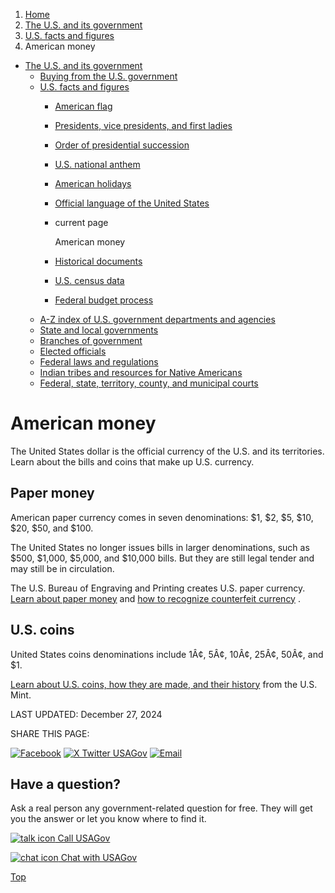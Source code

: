 1. [Home](/)
2. [The U.S. and its government](/about-the-us)
3. [U.S. facts and figures](/facts-figures)
4. American money

* [The U.S. and its government](/about-the-us)
  + [Buying from the U.S. government](/buy-from-government)
  + [U.S. facts and figures](/facts-figures)
    - [American flag](/flag)
    - [Presidents, vice presidents, and first ladies](/presidents)
    - [Order of presidential succession](/presidential-succession)
    - [U.S. national anthem](/national-anthem)
    - [American holidays](/holidays)
    - [Official language of the United States](/official-language-of-us)
    - current page

      American money
    - [Historical documents](/historical-documents)
    - [U.S. census data](/census-data)
    - [Federal budget process](/federal-budget-process)
  + [A-Z index of U.S. government departments and agencies](/agency-index)
  + [State and local governments](/state-local-governments)
  + [Branches of government](/branches-of-government)
  + [Elected officials](/elected-officials)
  + [Federal laws and regulations](/laws-and-regulations)
  + [Indian tribes and resources for Native Americans](/tribes)
  + [Federal, state, territory, county, and municipal courts](/courts)

American money
==============

The United States dollar is the official currency of the U.S. and its territories. Learn about the bills and coins that make up U.S. currency.

**Paper money**
---------------

American paper currency comes in seven denominations: $1, $2, $5, $10, $20, $50, and $100.

The United States no longer issues bills in larger denominations, such as $500, $1,000, $5,000, and $10,000 bills. But they are still legal tender and may still be in circulation.

The U.S. Bureau of Engraving and Printing creates U.S. paper currency.
[Learn about paper money](https://www.bep.gov/currency)
and
[how to recognize counterfeit currency](https://www.secretservice.gov/sites/default/files/reports/2020-12/KnowYourMoney.pdf)
.

**U.S. coins**
--------------

United States coins denominations include 1Â¢, 5Â¢, 10Â¢, 25Â¢, 50Â¢, and $1.

[Learn about U.S. coins, how they are made, and their history](https://www.usmint.gov/learn)
from the U.S. Mint.

LAST UPDATED:
December 27, 2024

SHARE THIS PAGE:

[![Facebook](/themes/custom/usagov/images/social-media-icons/Facebook_Icon.svg)](https://www.facebook.com/sharer/sharer.php?u=https://www.usa.gov/currency&v=3)
[![X Twitter USAGov](/themes/custom/usagov/images/social-media-icons/X_Twitter_Icon.svg?version=2)](https://twitter.com/intent/tweet?source=webclient&text=https://www.usa.gov/currency)
[![Email](/themes/custom/usagov/images/social-media-icons/Email_Icon.svg?version=2)](mailto:?subject=https://www.usa.gov/currency)

Have a question?
----------------

Ask a real person any government-related question for free. They will get you the answer or let you know where to find it.

[![talk icon](/themes/custom/usagov/images/ICONS_talk.png)
Call USAGov](/phone)

[![chat icon](/themes/custom/usagov/images/ICONS_chat.png)
Chat with USAGov](/chat)

[Top](#main-content)